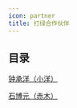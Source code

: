 ```yaml
---
icon: partner
title: 打绿合作伙伴
---
```


## 目录

[<VPIcon icon="e-guitar" /> 钟承洋（小洋）](zhongchengyang)

[<VPIcon icon="guitar" /> 石博元（赤木）](shiboyuan)
